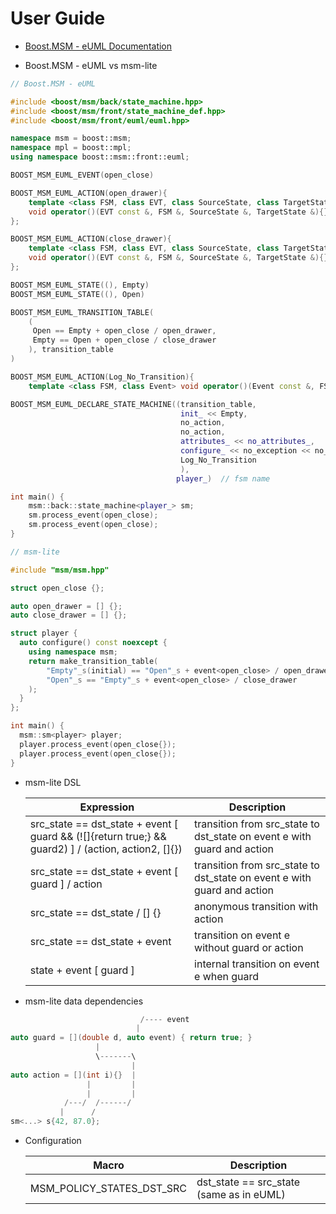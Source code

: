 User Guide
============

* [Boost.MSM - eUML Documentation](http://www.boost.org/doc/libs/1_60_0/libs/msm/doc/HTML/ch03s04.html)

* Boost.MSM - eUML vs msm-lite
```cpp
// Boost.MSM - eUML

#include <boost/msm/back/state_machine.hpp>
#include <boost/msm/front/state_machine_def.hpp>
#include <boost/msm/front/euml/euml.hpp>

namespace msm = boost::msm;
namespace mpl = boost::mpl;
using namespace boost::msm::front::euml;

BOOST_MSM_EUML_EVENT(open_close)

BOOST_MSM_EUML_ACTION(open_drawer){
    template <class FSM, class EVT, class SourceState, class TargetState>
    void operator()(EVT const &, FSM &, SourceState &, TargetState &){}
};

BOOST_MSM_EUML_ACTION(close_drawer){
    template <class FSM, class EVT, class SourceState, class TargetState>
    void operator()(EVT const &, FSM &, SourceState &, TargetState &){}
};

BOOST_MSM_EUML_STATE((), Empty)
BOOST_MSM_EUML_STATE((), Open)

BOOST_MSM_EUML_TRANSITION_TABLE(
    (
     Open == Empty + open_close / open_drawer,
     Empty == Open + open_close / close_drawer
    ), transition_table
)

BOOST_MSM_EUML_ACTION(Log_No_Transition){
    template <class FSM, class Event> void operator()(Event const &, FSM &, int state){}};

BOOST_MSM_EUML_DECLARE_STATE_MACHINE((transition_table,                            // STT
                                      init_ << Empty,                              // Init State
                                      no_action,                                   // Entry
                                      no_action,                                   // Exit
                                      attributes_ << no_attributes_,               // Attributes
                                      configure_ << no_exception << no_msg_queue,  // configuration
                                      Log_No_Transition                            // no_transition handler
                                      ),
                                     player_)  // fsm name

int main() {
    msm::back::state_machine<player_> sm;
    sm.process_event(open_close);
    sm.process_event(open_close);
}
```

```cpp
// msm-lite

#include "msm/msm.hpp"

struct open_close {};

auto open_drawer = [] {};
auto close_drawer = [] {};

struct player {
  auto configure() const noexcept {
    using namespace msm;
    return make_transition_table(
        "Empty"_s(initial) == "Open"_s + event<open_close> / open_drawer,
        "Open"_s == "Empty"_s + event<open_close> / close_drawer
    );
  }
};

int main() {
  msm::sm<player> player;
  player.process_event(open_close{});
  player.process_event(open_close{});
}
```

* msm-lite DSL

    | Expression | Description |
    |------------|-------------|
    | src\_state == dst\_state + event<e> [ guard && (![]{return true;} && guard2) ] / (action, action2, []{}) | transition from src\_state to dst\_state on event e with guard and action |
    | src\_state == dst\_state + event<e> [ guard ] / action | transition from src\_state to dst\_state on event e with guard and action |
    | src\_state == dst\_state / [] {} | anonymous transition with action |
    | src\_state == dst\_state + event<e> | transition on event e without guard or action |
    | state + event<e> [ guard ] | internal transition on event e when guard |

* msm-lite data dependencies

```cpp
                             /---- event
                            |
auto guard = [](double d, auto event) { return true; }
                   |
                   \-------\
                           |
auto action = [](int i){}  |
                 |         |
                 |         |
            /---/  /------/
           |      /
sm<...> s{42, 87.0};
```

<a id="configuration"></a>
* Configuration

    Macro                                   | Description
    ----------------------------------------|-----------------------------------------
    MSM\_POLICY\_STATES\_DST\_SRC           | dst\_state == src\_state (same as in eUML)
